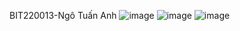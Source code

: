 BIT220013-Ngô Tuấn Anh
![image](https://github.com/user-attachments/assets/f7808064-f705-4c33-a292-64cdf25cf165)
![image](https://github.com/user-attachments/assets/52a7c1f9-180a-4c4c-9948-89fe0ce3b0af)
![image](https://github.com/user-attachments/assets/84f4dd2f-b011-4d93-8ccc-fc33350053a4)
